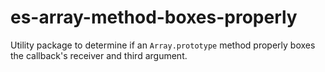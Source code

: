 # es-array-method-boxes-properly

Utility package to determine if an `Array.prototype` method properly boxes the callback's receiver and third argument.

